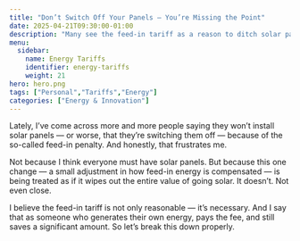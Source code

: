 ```yaml
---
title: "Don’t Switch Off Your Panels — You’re Missing the Point"
date: 2025-04-21T09:30:00-01:00
description: "Many see the feed-in tariff as a reason to ditch solar panels. I disagree — here\'s why it makes sense, and why solar is still worth it."
menu:
  sidebar:
    name: Energy Tariffs
    identifier: energy-tariffs
    weight: 21
hero: hero.png
tags: ["Personal","Tariffs","Energy"]
categories: ["Energy & Innovation"]
---
```


Lately, I’ve come across more and more people saying they won’t install solar panels — or worse, that they’re switching them off — because of the so-called feed-in penalty. And honestly, that frustrates me.

Not because I think everyone must have solar panels. But because this one change — a small adjustment in how feed-in energy is compensated — is being treated as if it wipes out the entire value of going solar. It doesn’t. Not even close.

I believe the feed-in tariff is not only reasonable — it’s necessary. And I say that as someone who generates their own energy, pays the fee, and still saves a significant amount. So let’s break this down properly.